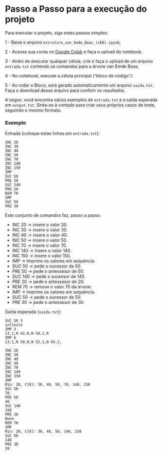 # Passo a Passo para a execução do projeto

Para executar o projeto, siga estes passos simples:

1 - Baixe o arquivo `estrutura_van_Emde_Boas_(vEB).ipynb`;

2 - Acesse sua conta no <a href="https://colab.google/">Google Colab</a> e faça o upload do notebook.

3 - Antes de executar qualquer célula, crie e faça o upload de um arquivo `entrada.txt` contendo os comandos para a árvore van Emde Boas.

4 - No notebook, execute a célula principal (“bloco de código”):

5 - Ao rodar o Bloco, será gerado automaticamente um arquivo `saida.txt`. Faça o download desse arquivo para conferir os resultados.

A seguir, você encontra vários exemplos de `entrada.txt` e a saída esperada em `output.txt`. Sinta-se à vontade para criar seus próprios casos de teste, seguindo o mesmo formato.


### Exemplo
Entrada (coloque estas linhas em `entrada.txt`):
```
INC 20
INC 30
INC 40
INC 50
INC 70
INC 140
INC 150
IMP
SUC 50
PRE 50
SUC 140
PRE 20
REM 70
IMP
SUC 50
PRE 30
```
Este conjunto de comandos faz, passo a passo:

- INC 20 → insere o valor 20.
- INC 30 → insere o valor 30.
- INC 40 → insere o valor 40.
- INC 50 → insere o valor 50.
- INC 70 → insere o valor 70.
- INC 140 → insere o valor 140.
- INC 150 → insere o valor 150.
- IMP → Imprime os valores em sequência.
- SUC 50 → pede o sucessor de 50.
- PRE 50 → pede o antessesor de 50.
- SUC 140 → pede o sucessor de 140.
- PRE 20 → pede o antessesor de 20.
- REM 70 → remove o valor 70 da árvore.
- IMP → Imprime os valores em sequência.
- SUC 50 → pede o sucessor de 50.
- PRE 30 → pede o antessesor de 30.

Saída esperada (`saida.txt`):

```
SUC 50 3
infinito
IMP 3
13,1,R 42,0,N 50,1,R
IMP 6
13,1,N 50,0,N 52,1,N 65,2,

INC 20
INC 30
INC 40
INC 50
INC 70
INC 140
INC 150
IMP
Min: 20, C[0]: 30, 40, 50, 70, 140, 150
SUC 50
70
PRE 50
40
SUC 140
150
PRE 20
None
REM 70
IMP
Min: 20, C[0]: 30, 40, 50, 140, 150
SUC 50
140
PRE 30
20
```

